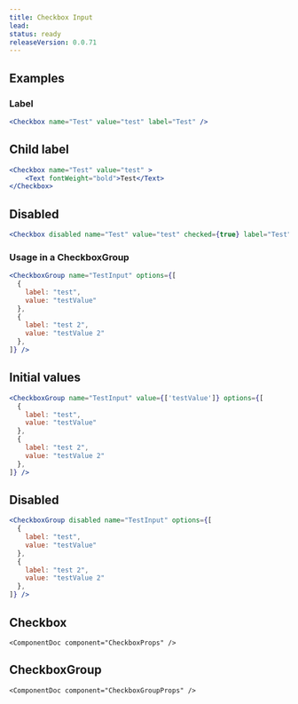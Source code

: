 ```yaml
---
title: Checkbox Input
lead: 
status: ready
releaseVersion: 0.0.71
---
```


## Examples

### Label 
```.jsx
<Checkbox name="Test" value="test" label="Test" />
```

## Child label
```.jsx
<Checkbox name="Test" value="test" >
    <Text fontWeight="bold">Test</Text>
</Checkbox>
```

## Disabled
```.jsx
<Checkbox disabled name="Test" value="test" checked={true} label="Test" />
```

### Usage in a CheckboxGroup 
```.jsx
<CheckboxGroup name="TestInput" options={[
  {
    label: "test",
    value: "testValue"
  },
  {
    label: "test 2",
    value: "testValue 2"
  },
]} />
```

## Initial values
```.jsx
<CheckboxGroup name="TestInput" value={['testValue']} options={[
  {
    label: "test",
    value: "testValue"
  },
  {
    label: "test 2",
    value: "testValue 2"
  },
]} />
```

## Disabled
```.jsx
<CheckboxGroup disabled name="TestInput" options={[
  {
    label: "test",
    value: "testValue"
  },
  {
    label: "test 2",
    value: "testValue 2"
  },
]} />
```

## Checkbox
```!jsx
<ComponentDoc component="CheckboxProps" />
```
## CheckboxGroup
```!jsx
<ComponentDoc component="CheckboxGroupProps" />
```
